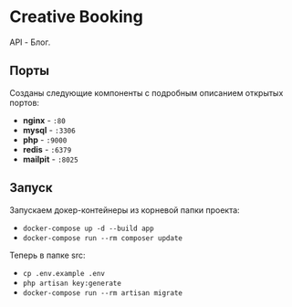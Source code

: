 # Creative Booking

API - Блог.

## Порты

Созданы следующие компоненты с подробным описанием открытых портов:

- **nginx** - `:80`
- **mysql** - `:3306`
- **php** - `:9000`
- **redis** - `:6379`
- **mailpit** - `:8025`

## Запуск

Запускаем докер-контейнеры из корневой папки проекта:

- `docker-compose up -d --build app`
- `docker-compose run --rm composer update`

Теперь в папке src:

- `cp .env.example .env`
- `php artisan key:generate`
- `docker-compose run --rm artisan migrate`